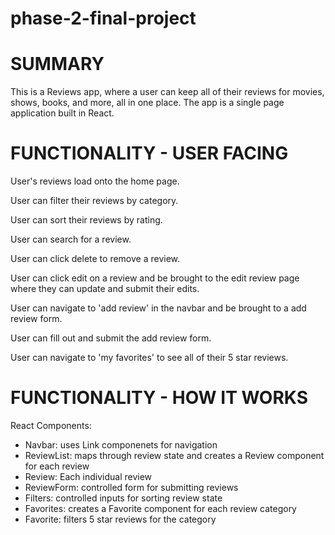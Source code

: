 # phase-2-final-project

# SUMMARY

This is a Reviews app, where a user can keep all of their reviews for movies, shows, books, and more, all in one place. The app is a single page application built in React.

# FUNCTIONALITY - USER FACING

User's reviews load onto the home page.

User can filter their reviews by category.

User can sort their reviews by rating.

User can search for a review.

User can click delete to remove a review.

User can click edit on a review and be brought to the edit review page where they can update and submit their edits.

User can navigate to 'add review' in the navbar and be brought to a add review form.

User can fill out and submit the add review form.

User can navigate to 'my favorites' to see all of their 5 star reviews.

# FUNCTIONALITY - HOW IT WORKS

React Components:
- Navbar: uses Link componenets for navigation
- ReviewList: maps through review state and creates a Review component for each review
- Review: Each individual review
- ReviewForm: controlled form for submitting reviews
- Filters: controlled inputs for sorting review state
- Favorites: creates a Favorite component for each review category
- Favorite: filters 5 star reviews for the category 
